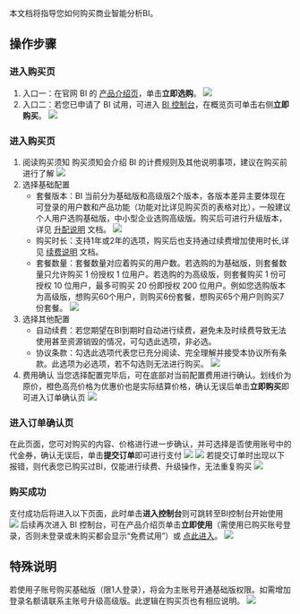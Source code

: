 
本文档将指导您如何购买商业智能分析BI。
## 操作步骤
###  进入购买页
1. 入口一：在官网 BI 的 [产品介绍页](https://cloud.tencent.com/product/bi)，单击**立即选购**。
![](https://qcloudimg.tencent-cloud.cn/raw/3f67ad71a54faeab1763dbc49ca1b622.png)
2. 入口二：若您已申请了 BI 试用，可进入 [BI 控制台](https://console.cloud.tencent.com/bi/overview)，在概览页可单击右侧**立即购买**。
![](https://qcloudimg.tencent-cloud.cn/raw/abfdbab5e302eff4d8e0ece44c417eac.png)

### 进入购买页
1. 阅读购买须知
购买须知会介绍 BI 的计费规则及其他说明事项，建议在购买前进行了解
![](https://qcloudimg.tencent-cloud.cn/raw/58d928f20bd0079f4381863dea204e25.png)
2. 选择基础配置
	- 套餐版本：BI 当前分为基础版和高级版2个版本，各版本差异主要体现在可登录的用户数和产品功能（功能对比详见购买页的表格对比），一般建议个人用户选购基础版，中小型企业选购高级版。购买后可进行升级版本，详见 [升配说明](https://cloud.tencent.com/document/product/590/74050) 文档。
	![](https://qcloudimg.tencent-cloud.cn/raw/1f9499776ea99a84f730b2ec7f4e67a0.png)
	- 购买时长：支持1年或2年的选项，购买后也支持通过续费增加使用时长,详见 [续费说明](https://cloud.tencent.com/document/product/590/74049) 文档。
	- 套餐数量：套餐数量对应着购买的用户数。若选购的为基础版，则套餐数量只允许购买 1 份授权 1 位用户。若选购的为高级版，则套餐购买 1 份可授权 10 位用户，最多可购买 20 份即授权 200 位用户。例如您选购版本为高级版，想购买60个用户，则购买6份套餐，想购买65个用户则购买7份套餐。
	![](https://qcloudimg.tencent-cloud.cn/raw/1b10d142603a210c1446d3a54f81b78b.png)
3. 选择其他配置
	- 自动续费：若您期望在BI到期时自动进行续费，避免未及时续费导致无法使用甚至资源销毁的情况，可勾选此选项，非必选。
	- 协议条款：勾选此选项代表您已充分阅读、完全理解并接受本协议所有条款。此选项为必选项，若不勾选则无法进行购买。
	![](https://qcloudimg.tencent-cloud.cn/raw/372acd299251ee4cd43d38929bde57d1.png)
4. 费用确认
当您选择配置完毕后，可在底部对当前配置费用进行确认。划线价为原价，橙色高亮价格为优惠价也是实际结算价格，确认无误后单击**立即购买**即可进入订单确认页
![](https://qcloudimg.tencent-cloud.cn/raw/d3371d90f6a8d743a28e178780bbcfe3.png)
### 进入订单确认页
在此页面，您可对购买的内容、价格进行进一步确认，并可选择是否使用账号中的代金券，确认无误后，单击**提交订单**即可进行支付
![](https://qcloudimg.tencent-cloud.cn/raw/4947a8ae6a303adf7478dc6145c26608.png)
![](https://qcloudimg.tencent-cloud.cn/raw/47a9f0d8d0f8645ceb5ddae14fdbeafe.png)
若提交订单时出现以下报错，则代表您已购买过BI，仅能进行续费、升级操作，无法重复购买
![](https://qcloudimg.tencent-cloud.cn/raw/60ee18a51ea1d8e0206599f1f9f0af81.png)

### 购买成功
支付成功后将进入以下页面，此时单击**进入控制台**则可跳转至BI控制台开始使用
![](https://qcloudimg.tencent-cloud.cn/raw/c46ec5852bf9b3d09cc4d191126c74bd.png)
后续再次进入 BI 控制台，可在产品介绍页单击**立即使用**（需使用已购买账号登录，否则未登录或未购买都会显示“免费试用”）或 [点此进入](https://console.cloud.tencent.com/bi/overview)。
![](https://qcloudimg.tencent-cloud.cn/raw/f5019603d5e5d018160a482f1cca6db1.png)

## 特殊说明
若使用子账号购买基础版（限1人登录），将会为主账号开通基础版权限。如需增加登录名额请联系主账号升级高级版。此逻辑在购买页也有相应说明。
![](https://qcloudimg.tencent-cloud.cn/raw/5a5fe4e19c75047bd3472d119b8449b1.png)




